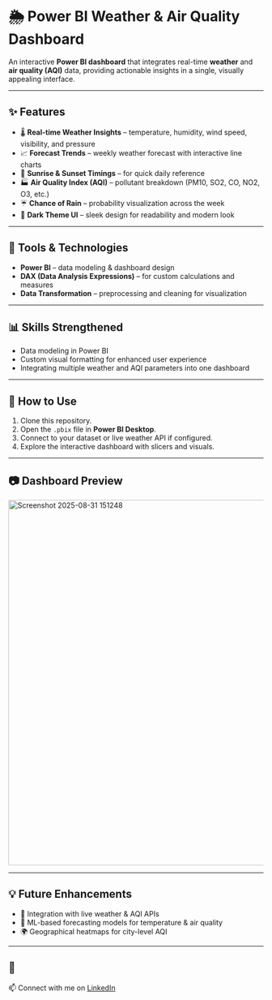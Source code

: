 # 🌦️ Power BI Weather & Air Quality Dashboard  

An interactive **Power BI dashboard** that integrates real-time **weather** and **air quality (AQI)** data, providing actionable insights in a single, visually appealing interface.  

---

## ✨ Features  
- 🌡️ **Real-time Weather Insights** – temperature, humidity, wind speed, visibility, and pressure  
- 📈 **Forecast Trends** – weekly weather forecast with interactive line charts  
- 🌅 **Sunrise & Sunset Timings** – for quick daily reference  
- 🏭 **Air Quality Index (AQI)** – pollutant breakdown (PM10, SO2, CO, NO2, O3, etc.)  
- ☔ **Chance of Rain** – probability visualization across the week  
- 🎨 **Dark Theme UI** – sleek design for readability and modern look  

---

## 🔧 Tools & Technologies  
- **Power BI** – data modeling & dashboard design  
- **DAX (Data Analysis Expressions)** – for custom calculations and measures  
- **Data Transformation** – preprocessing and cleaning for visualization  

---

## 📊 Skills Strengthened  
- Data modeling in Power BI  
- Custom visual formatting for enhanced user experience  
- Integrating multiple weather and AQI parameters into one dashboard  

---

## 🚀 How to Use  
1. Clone this repository.  
2. Open the `.pbix` file in **Power BI Desktop**.  
3. Connect to your dataset or live weather API if configured.  
4. Explore the interactive dashboard with slicers and visuals.  

---

## 📷 Dashboard Preview  
<img width="1280" height="721" alt="Screenshot 2025-08-31 151248" src="https://github.com/user-attachments/assets/56622d2f-b526-4162-a90b-e7ed1ba3366a" />
  

---

## 💡 Future Enhancements  
- 🔗 Integration with live weather & AQI APIs  
- 🤖 ML-based forecasting models for temperature & air quality  
- 🌍 Geographical heatmaps for city-level AQI  

---

## 📌     
📫 Connect with me on [LinkedIn](https://www.linkedin.com/in/shreya-gupta-6642a9250)  

